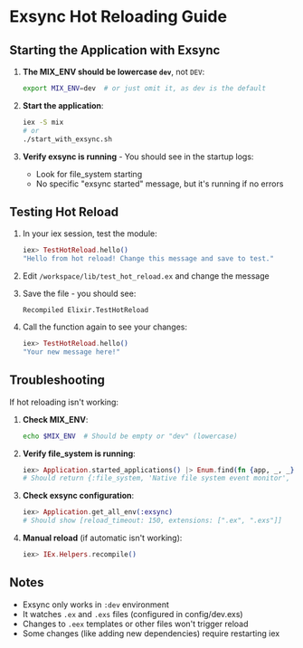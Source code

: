 # Exsync Hot Reloading Guide

## Starting the Application with Exsync

1. **The MIX_ENV should be lowercase `dev`**, not `DEV`:
   ```bash
   export MIX_ENV=dev  # or just omit it, as dev is the default
   ```

2. **Start the application**:
   ```bash
   iex -S mix
   # or
   ./start_with_exsync.sh
   ```

3. **Verify exsync is running** - You should see in the startup logs:
   - Look for file_system starting
   - No specific "exsync started" message, but it's running if no errors

## Testing Hot Reload

1. In your iex session, test the module:
   ```elixir
   iex> TestHotReload.hello()
   "Hello from hot reload! Change this message and save to test."
   ```

2. Edit `/workspace/lib/test_hot_reload.ex` and change the message

3. Save the file - you should see:
   ```
   Recompiled Elixir.TestHotReload
   ```

4. Call the function again to see your changes:
   ```elixir
   iex> TestHotReload.hello()
   "Your new message here!"
   ```

## Troubleshooting

If hot reloading isn't working:

1. **Check MIX_ENV**:
   ```bash
   echo $MIX_ENV  # Should be empty or "dev" (lowercase)
   ```

2. **Verify file_system is running**:
   ```elixir
   iex> Application.started_applications() |> Enum.find(fn {app, _, _} -> app == :file_system end)
   # Should return {:file_system, 'Native file system event monitor', '1.1.0'} or similar
   ```

3. **Check exsync configuration**:
   ```elixir
   iex> Application.get_all_env(:exsync)
   # Should show [reload_timeout: 150, extensions: [".ex", ".exs"]]
   ```

4. **Manual reload** (if automatic isn't working):
   ```elixir
   iex> IEx.Helpers.recompile()
   ```

## Notes

- Exsync only works in `:dev` environment
- It watches `.ex` and `.exs` files (configured in config/dev.exs)
- Changes to `.eex` templates or other files won't trigger reload
- Some changes (like adding new dependencies) require restarting iex